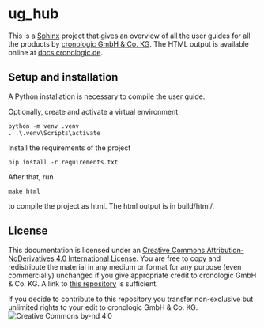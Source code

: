 # ug_hub
This is a [Sphinx](https://www.sphinx-doc.org) project that gives an overview
of all the user guides for all the products by
[cronologic GmbH & Co. KG](https://www.cronologic.de). The HTML output is
available online at [docs.cronologic.de](https://docs.cronologic.de).

## Setup and installation
A Python installation is necessary to compile the user guide.

Optionally, create and activate a virtual environment
```shell
python -m venv .venv
. .\.venv\Scripts\activate
``` 

Install the requirements of the project
```shell
pip install -r requirements.txt
```

After that, run
```shell
make html
```
to compile the project as html. The html output is in build/html/.

## License
This documentation is licensed under an
[Creative Commons Attribution-NoDerivatives 4.0 International License](https://creativecommons.org/licenses/by-nd/4.0/).
You are free to copy and redistribute the material in any medium or format 
for any purpose (even commercially) unchanged if you give appropriate credit
to cronologic GmbH & Co. KG. A link to
[this repository](https://github.com/cronologic-de/ug_hub) is sufficient.

If you decide to contribute to this repository you transfer non-exclusive
but unlimited rights to your edit to cronologic GmbH & Co. KG.
![Creative Commons by-nd 4.0](https://i.creativecommons.org/l/by-nd/4.0/88x31.png) 

